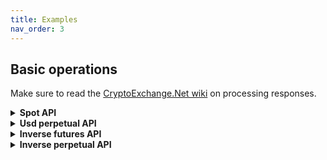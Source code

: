 ```yaml
---
title: Examples
nav_order: 3
---
```


## Basic operations
Make sure to read the [CryptoExchange.Net wiki](https://jkorf.github.io/CryptoExchange.Net/Clients.html#processing-request-responses) on processing responses.

<Details>
<Summary>
<b>Spot API</b>

</Summary>
<BlockQuote>

### Get market data
```csharp
// Getting info on all symbols
var symbolData = await bybitClient.SpotApi.ExchangeData.GetSymbolsAsync();

// Getting tickers for all symbols
var tickerData = await bybitClient.SpotApi.ExchangeData.GetTickersAsync();

// Getting the order book of a symbol
var orderBookData = await bybitClient.SpotApi.ExchangeData.GetOrderBookAsync("BTCUSDT");

// Getting recent trades of a symbol
var tradeHistoryData = await bybitClient.SpotApi.ExchangeData.GetTradeHistoryAsync("BTC-USDT");
```

### Requesting balances
```csharp
var accountData = await bybitClient.SpotApi.Account.GetBalancesAsync();
```
### Placing order
```csharp
// Placing a buy limit order for 0.001 BTC at a price of 50000USDT each
var orderData = await bybitClient.SpotApi.Trading.PlaceOrderAsync(
                "BTCUSDT",
                OrderSide.Buy,
                OrderType.Limit,
                0.001m,
                50000,
                timeInForce: TimeInForce.GoodTillCanceled);
                                                    
// Placing a buy market order, spending 50 USDT. When placing a Buy Market order the quantity is quote asset. Any other time it's in base asset.
var orderData = await bybitClient.SpotApi.Trading.PlaceOrderAsync(
                "BTCUSDT",
                OrderSide.Buy,
                OrderType.Market,
                50);
```

### Requesting a specific order
```csharp
// Request info on order with id `1234`
var orderData = await bybitClient.SpotApi.Trading.GetOrderAsync(1234);
```

### Requesting order history
```csharp
// Get all orders conform the parameters
 var ordersData = await bybitClient.SpotApi.Trading.GetOrdersAsync();
```

### Cancel order
```csharp
// Cancel order with id `1234`
var orderData = await bybitClient.SpotApi.Trading.CancelOrderAsync(1234);
```

### Get user trades
```csharp
var userTradesResult = await bybitClient.SpotApi.Trading.GetUserTradesAsync();
```

### Subscribing to market data updates
```csharp
var subscribeResult = await bybitSocketClient.SpotApi.SubscribeToTickerUpdatesAsync("BTCUSDT", data =>
{
    // Handle ticker data
});
```

### Subscribing to order updates
```csharp
await bybitSocketClient.SpotApi.SubscribeToAccountUpdatesAsync(
    accountUpdate =>
    {
        // Handle balance or permissions update
    },
    orderUpdate =>
    {
        // Handle order update
    },
    tradeUpdate =>
    {
        // Handle trade update
    });
```

</BlockQuote>
</Details>

<Details>
<Summary>
<b>Usd perpetual API</b>

</Summary>
<BlockQuote>

### Get market data
```csharp
 // Getting info on all symbols
var symbolData = await bybitClient.UsdPerpetualApi.ExchangeData.GetSymbolsAsync();

// Getting the order book of a symbol
var orderBookData = await bybitClient.UsdPerpetualApi.ExchangeData.GetOrderBookAsync("BTCUSDT");

// Getting recent trades of a symbol
var tradeHistoryData = await bybitClient.UsdPerpetualApi.ExchangeData.GetTradeHistoryAsync("BTCUSDT");
```

### Requesting positions
```csharp
// Getting your current positions
var positionResultData = await bybitClient.UsdPerpetualApi.Account.GetPositionsAsync();
```

### Placing order
```csharp
// Placing a Limit Sell order for 0.01 BTC at a price of 50000USDT each
var positionResultData = await bybitClient.UsdPerpetualApi.Trading.PlaceOrderAsync(
                "BTCUSDT",
                OrderSide.Sell,
                OrderType.Limit,
                0.01m,
                TimeInForce.GoodTillCanceled,
                false,
                false,
                50000);
```

### Requesting a specific order
```csharp
// Get info on an order id 1234 on symbol BTCUSDT
var orderResult = await bybitClient.UsdPerpetualApi.Trading.GetOpenOrderRealTimeAsync("BTCUSDT", "1234");

```

### Requesting order history
```csharp
// Get all orders for the account. Can apply filters as parameters
var orderResult = await bybitClient.UsdPerpetualApi.Trading.GetOrdersAsync("BTCUSDT");
```

### Cancel order
```csharp
// Cancel order with id 1234 on symbol BTCUSDT
var orderResult = await bybitClient.UsdPerpetualApi.Trading.CancelOrderAsync("BTCUSDT", "1234");

```

### Get user trades
```csharp
var userTradesResult = await bybitClient.UsdPerpetualApi.Trading.GetUserTradesAsync("BTCUSDT");
```

### Subscribing to position updates
```csharp
await bybitSocketClient.UsdPerpetualApi.SubscribeToPositionUpdatesAsync(
    data =>
    {
        // Handle position update
    });
```

</BlockQuote>
</Details>

<Details>
<Summary>
<b>Inverse futures API</b>

</Summary>
<BlockQuote>

### Get market data
```csharp
 // Getting info on all symbols
var symbolData = await bybitClient.InverseFuturesApi.ExchangeData.GetSymbolsAsync();

// Getting the order book of a symbol
var orderBookData = await bybitClient.InverseFuturesApi.ExchangeData.GetOrderBookAsync("BTCUSDT");

// Getting recent trades of a symbol
var tradeHistoryData = await bybitClient.InverseFuturesApi.ExchangeData.GetTradeHistoryAsync("BTCUSDT");
```

### Requesting positions
```csharp
// Getting your current positions
var positionResultData = await bybitClient.InverseFuturesApi.Account.GetPositionsAsync();
```

### Placing order
```csharp
// Placing a Market buy order for 10 USDT
var positionResultData = await bybitClient.InverseFuturesApi.Trading.PlaceOrderAsync(
                "BTCUSDM21",
                OrderSide.Buy,
                OrderType.Market,
                PositionMode.BothSideBuy,
                10,
                TimeInForce.GoodTillCanceled);
```

### Requesting a specific order
```csharp
// Get info on an order id 1234 on symbol BTCUSDM21
var orderResult = await bybitClient.InverseFuturesApi.Trading.GetOpenOrderRealTimeAsync("BTCUSDM21", "1234");

```

### Requesting order history
```csharp
// Get all orders for the account. Can apply filters as parameters
var orderResult = await bybitClient.InverseFuturesApi.Trading.GetOrdersAsync("BTCUSDM21");
```

### Cancel order
```csharp
// Cancel order with id 1234 on symbol BTCUSDM21
var orderResult = await bybitClient.InverseFuturesApi.Trading.CancelOrderAsync("BTCUSDM21", "1234");

```

### Get user trades
```csharp
var userTradesResult = await bybitClient.InverseFuturesApi.Trading.GetUserTradesAsync("BTCUSDM21");
```

### Streams
The InverseFutures API has no specific streams. The InverseFutures and InversePerpetual streams are equal and available to use via the InversePerpetualsStreams property.

</BlockQuote>
</Details>

<Details>
<Summary>
<b>Inverse perpetual API</b>

</Summary>
<BlockQuote>

### Get market data
```csharp
 // Getting info on all symbols
var symbolData = await bybitClient.InversePerpetualApi.ExchangeData.GetSymbolsAsync();

// Getting the order book of a symbol
var orderBookData = await bybitClient.InversePerpetualApi.ExchangeData.GetOrderBookAsync("BTCUSD");

// Getting recent trades of a symbol
var tradeHistoryData = await bybitClient.InversePerpetualApi.ExchangeData.GetTradeHistoryAsync("BTCUSD");
```

### Requesting positions
```csharp
// Getting your current positions
var positionResultData = await bybitClient.InversePerpetualApi.Account.GetPositionsAsync();
```

### Placing order
```csharp
// Placing a Market buy order for 10 USDT
var positionResultData = await bybitClient.InversePerpetualApi.Trading.PlaceOrderAsync(
                "BTCUSD",
                OrderSide.Buy,
                OrderType.Market,
                10,
                TimeInForce.GoodTillCanceled);
```

### Requesting a specific order
```csharp
// Get info on an order id 1234 on symbol BTCUSD
var orderResult = await bybitClient.InversePerpetualApi.Trading.GetOpenOrderRealTimeAsync("BTCUSD", "1234");

```

### Requesting order history
```csharp
// Get all orders for the account. Can apply filters as parameters
var orderResult = await bybitClient.InversePerpetualApi.Trading.GetOrdersAsync("BTCUSD");
```

### Cancel order
```csharp
// Cancel order with id 1234 on symbol BTCUSD
var orderResult = await bybitClient.InversePerpetualApi.Trading.CancelOrderAsync("BTCUSD", "1234");

```

### Get user trades
```csharp
var userTradesResult = await bybitClient.InversePerpetualApi.Trading.GetUserTradesAsync("BTCUSD");
```

### Subscribing to position updates
```csharp
await bybitSocketClient.InversePerpetualApi.SubscribeToPositionUpdatesAsync(
    data =>
    {
        // Handle position update
    });
```

</BlockQuote>
</Details>
